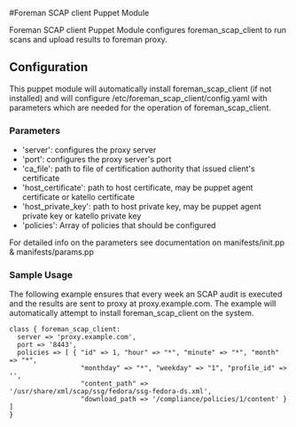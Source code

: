 #Foreman SCAP client Puppet Module

Foreman SCAP client Puppet Module configures foreman_scap_client
to run scans and upload results to foreman proxy.

## Configuration
This puppet module will automatically install foreman_scap_client (if not installed)
and will configure /etc/foreman_scap_client/config.yaml with parameters which are needed for the operation 
of foreman_scap_client.

### Parameters
* 'server': configures the proxy server
* 'port': configures the proxy server's port
* 'ca_file': path to file of certification authority that issued client's certificate
* 'host_certificate': path to host certificate, may be puppet agent certificate or katello certificate
* 'host_private_key': path to host private key, may be puppet agent private key or katello private key
* 'policies': Array of policies that should be configured

For detailed info on the parameters see documentation on manifests/init.pp & manifests/params.pp

### Sample Usage

The following example ensures that every week an SCAP audit is executed and the results
are sent to proxy at proxy.example.com. The example will automatically attempt to install
foreman_scap_client on the system.

```puppet
class { foreman_scap_client:
  server => 'proxy.example.com',
  port => '8443',
  policies => [ { "id" => 1, "hour" => "*", "minute" => "*", "month" => "*",
                  "monthday" => "*", "weekday" => "1", "profile_id" => '',
                  "content_path" => '/usr/share/xml/scap/ssg/fedora/ssg-fedora-ds.xml',
                  "download_path => '/compliance/policies/1/content' } ]
}
```
